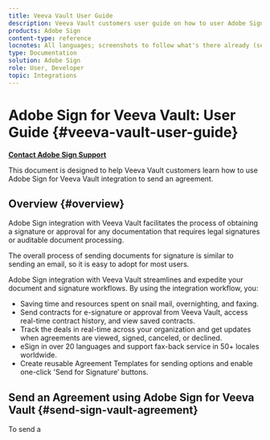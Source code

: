 ```yaml
---
title: Veeva Vault User Guide
description: Veeva Vault customers user guide on how to user Adobe Sign integration with Veeva
products: Adobe Sign
content-type: reference
locnotes: All languages; screenshots to follow what's there already (seems there is a mix within a given language version of the article) 
type: Documentation
solution: Adobe Sign
role: User, Developer
topic: Integrations
---
```


# Adobe Sign for Veeva Vault: User Guide {#veeva-vault-user-guide}

[**Contact Adobe Sign Support**](https://adobe.com/go/adobesign-support-center)

This document is designed to help Veeva Vault customers learn how to use Adobe Sign for Veeva Vault integration to send an agreement. 

## Overview {#overview}

Adobe Sign integration with Veeva Vault facilitates the process of obtaining a signature or approval for any documentation that requires legal signatures or auditable document processing.

The overall process of sending documents for signature is similar to sending an email, so it is easy to adopt for most users.

Adobe Sign integration with Veeva Vault streamlines and expedite your document and signature workflows. By using the integration workflow, you:

* Saving time and resources spent on snail mail, overnighting, and faxing.
* Send contracts for e-signature or approval from Veeva Vault, access real-time contract history, and view saved contracts.
* Track the deals in real-time across your organization and get updates when agreements are viewed, signed, canceled, or declined.
* eSign in over 20 languages and support fax-back service in 50+ locales worldwide.
* Create reusable Agreement Templates for sending options and enable one-click 'Send for Signature’ buttons.

## Send an Agreement using Adobe Sign for Veeva Vault {#send-sign-vault-agreement}

To send a